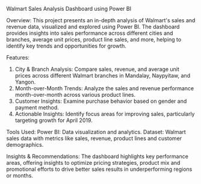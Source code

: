 Walmart Sales Analysis Dashboard using Power BI

Overview:
This project presents an in-depth analysis of Walmart's sales and revenue data, visualized and explored using Power BI. The dashboard provides insights into sales performance across different cities and branches, average unit prices, product line sales, and more, helping to identify key trends and opportunities for growth.

Features:
1. City & Branch Analysis: Compare sales, revenue, and average unit prices across different Walmart branches in Mandalay, Naypyitaw, and Yangon.
2. Month-over-Month Trends: Analyze the sales and revenue performance month-over-month across various product lines.
3. Customer Insights: Examine purchase behavior based on gender and payment method.
4. Actionable Insights: Identify focus areas for improving sales, particularly targeting growth for April 2019.

Tools Used:
Power BI: Data visualization and analytics.
Dataset: Walmart sales data with metrics like sales, revenue, product lines and customer demographics.

Insights & Recommendations:
The dashboard highlights key performance areas, offering insights to optimize pricing strategies, product mix and promotional efforts to drive better sales results in underperforming regions or months.

